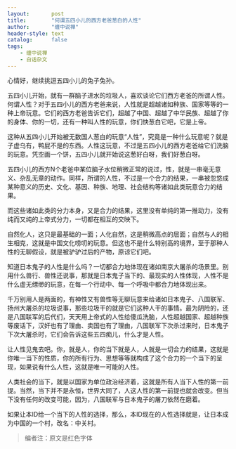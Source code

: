 ```yaml
---
layout:       post
title:        "何谓五四小儿的西方老爸葱白的人性"
author:       "缠中说禅"
header-style: text
catalog:      false
tags:
    - 缠中说禅
    - 白话杂文
---
```


心情好，继续挑逗五四小儿的兔子兔孙。



五四小儿开始，就有一群脑子进水的垃圾人，喜欢谈论它们西方老爸的所谓人性。何谓人性？对于五四小儿的西方老爸来说，人性就是超越诸如种族、国家等等的一种上帝玩意。它们的西方老爸告诉它们，超越了中国、超越了中华民族、超越了你的身体、你的一切，还有一种叫人性的玩意，你们快葱白它吧，它是上帝。



这种从五四小儿开始被无数国人葱白的玩意“人性”，究竟是一种什么玩意呢？就是子虚乌有，鸭屁不是的东西。人性这玩意，不过是五四小儿的西方老爸给它们洗脑的玩意。凭空画一个饼，五四小儿就开始说这葱好白呀，我们好葱白呀。



五四小儿的西方N个老爸中某位脑子水位稍微正常的说过，性，就是一串毫无意义、杂乱无章的动作。同样，所谓的人性，不过是一个合力的结果，一串被忽悠成某种意义的历史、文化、基因、种族、地理、社会结构等诸如此类玩意合力的结果。



而这些诸如此类的分力本身，又是合力的结果，这里没有单纯的第一推动力，没有纯而又纯的上帝式分力，一切都在相互的交映下。



自然化人，这只是最基础的一面；人化自然，这是稍微高点的层面；自然与人的相生相克，这就是中国文化唠叨的玩意。但这也不是什么特别高的境界，至于那种人性的无聊假设，就是被驴驴过后的产物，原谅它们吧。



知道日本鬼子的人性是什么吗？一切都合力地体现在诸如南京大屠杀的场景里。别用什么兽行、兽性还说事，那就是日本鬼子当下的、最现实的人性体现，人性不是什么虚无缥缈的玩意，在每一个行动中、每一个呼吸中都合力地体现出来。



千万别用人是两面的，有神性又有兽性等无聊玩意来给诸如日本鬼子、八国联军、扬州大屠杀的垃圾说事，那些垃圾干的就是它们这种人干的事情。最为阴险的，还是八国联军的后代们，天天用上帝式的人性给傻瓜洗脑，人性超越国家、超越种族等废话下，汉奸也有了理由、卖国也有了理由，八国联军下次杀过来时，日本鬼子下次大屠杀时，它们会告诉这些五四痴儿，什么才是人性。



让人性见鬼去吧。你，就是人，你的当下就是人，人就是一切合力的结果，这就是你唯一当下的性质，你的所有行为、思想等等就构成了这个合力的一个当下的呈现，如果说有什么人性，这就是唯一可能的人性。



人类社会的当下，就是以国家为单位政治经济着，这就是所有人当下人性的第一前提。当然，当下并不是永恒，世界大同了，人这人性的第一前提也就会改变。但当下没有任何的改变可能，因为，八国联军与日本鬼子的屠刀依然在磨着。



如果让本ID给一个当下的人性的选择，那么，本ID现在的人性选择就是，让日本成为中国的一个村，改名：中关村。



> 编者注：原文是红色字体
